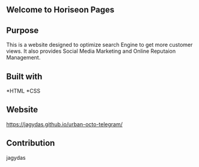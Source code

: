 ## Welcome to Horiseon Pages

## Purpose
This is a website designed to optimize search Engine to get more customer views. It also provides Social Media Marketing and Online Reputaion Management.

## Built with
*HTML
*CSS

## Website
https://jagydas.github.io/urban-octo-telegram/

## Contribution
 jagydas



